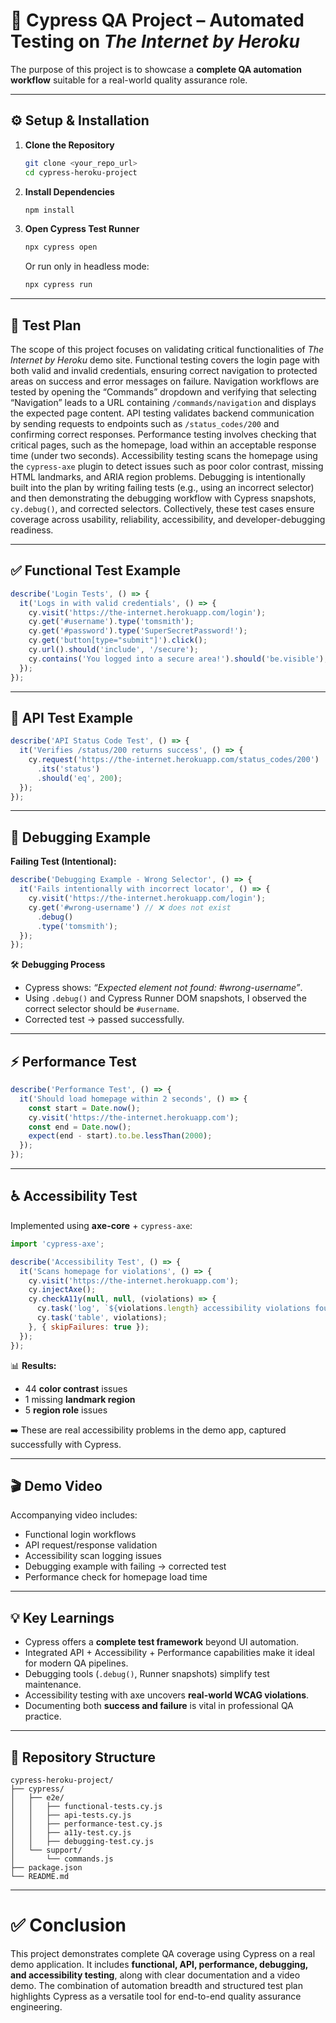 # 🧪 Cypress QA Project – Automated Testing on *The Internet by Heroku*

The purpose of this project is to showcase a **complete QA automation workflow** suitable for a real-world quality assurance role.

---

## ⚙️ Setup & Installation

1. **Clone the Repository**
   ```bash
   git clone <your_repo_url>
   cd cypress-heroku-project
   ```

2. **Install Dependencies**
   ```bash
   npm install
   ```

3. **Open Cypress Test Runner**
   ```bash
   npx cypress open
   ```
   Or run only in headless mode:
   ```bash
   npx cypress run
   ```

---

## 📝 Test Plan
The scope of this project focuses on validating critical functionalities of *The Internet by Heroku* demo site. Functional testing covers the login page with both valid and invalid credentials, ensuring correct navigation to protected areas on success and error messages on failure. Navigation workflows are tested by opening the “Commands” dropdown and verifying that selecting “Navigation” leads to a URL containing `/commands/navigation` and displays the expected page content. API testing validates backend communication by sending requests to endpoints such as `/status_codes/200` and confirming correct responses. Performance testing involves checking that critical pages, such as the homepage, load within an acceptable response time (under two seconds). Accessibility testing scans the homepage using the `cypress-axe` plugin to detect issues such as poor color contrast, missing HTML landmarks, and ARIA region problems. Debugging is intentionally built into the plan by writing failing tests (e.g., using an incorrect selector) and then demonstrating the debugging workflow with Cypress snapshots, `cy.debug()`, and corrected selectors. Collectively, these test cases ensure coverage across usability, reliability, accessibility, and developer-debugging readiness.

---

## ✅ Functional Test Example
```javascript
describe('Login Tests', () => {
  it('Logs in with valid credentials', () => {
    cy.visit('https://the-internet.herokuapp.com/login');
    cy.get('#username').type('tomsmith');
    cy.get('#password').type('SuperSecretPassword!');
    cy.get('button[type="submit"]').click();
    cy.url().should('include', '/secure');
    cy.contains('You logged into a secure area!').should('be.visible');
  });
});
```

---

## 📡 API Test Example
```javascript
describe('API Status Code Test', () => {
  it('Verifies /status/200 returns success', () => {
    cy.request('https://the-internet.herokuapp.com/status_codes/200')
      .its('status')
      .should('eq', 200);
  });
});
```

---

## 🐞 Debugging Example

**Failing Test (Intentional):**
```javascript
describe('Debugging Example - Wrong Selector', () => {
  it('Fails intentionally with incorrect locator', () => {
    cy.visit('https://the-internet.herokuapp.com/login');
    cy.get('#wrong-username') // ❌ does not exist
      .debug()
      .type('tomsmith');
  });
});
```

🛠 **Debugging Process**  
- Cypress shows: *“Expected element not found: #wrong-username”*.  
- Using `.debug()` and Cypress Runner DOM snapshots, I observed the correct selector should be `#username`.  
- Corrected test → passed successfully.  

---

## ⚡ Performance Test
```javascript
describe('Performance Test', () => {
  it('Should load homepage within 2 seconds', () => {
    const start = Date.now();
    cy.visit('https://the-internet.herokuapp.com');
    const end = Date.now();
    expect(end - start).to.be.lessThan(2000);
  });
});
```

---

## ♿ Accessibility Test
Implemented using **axe-core** + `cypress-axe`:  
```javascript
import 'cypress-axe';

describe('Accessibility Test', () => {
  it('Scans homepage for violations', () => {
    cy.visit('https://the-internet.herokuapp.com');
    cy.injectAxe();
    cy.checkA11y(null, null, (violations) => {
      cy.task('log', `${violations.length} accessibility violations found`);
      cy.task('table', violations);
    }, { skipFailures: true });
  });
});
```

📊 **Results:**  
- 44 **color contrast** issues  
- 1 missing **landmark region**  
- 5 **region role** issues  

➡️ These are real accessibility problems in the demo app, captured successfully with Cypress.

---

## 🎬 Demo Video
Accompanying video includes:  
- Functional login workflows  
- API request/response validation  
- Accessibility scan logging issues  
- Debugging example with failing → corrected test  
- Performance check for homepage load time  

---

## 💡 Key Learnings
- Cypress offers a **complete test framework** beyond UI automation.  
- Integrated API + Accessibility + Performance capabilities make it ideal for modern QA pipelines.  
- Debugging tools (`.debug()`, Runner snapshots) simplify test maintenance.  
- Accessibility testing with axe uncovers **real-world WCAG violations**.  
- Documenting both **success and failure** is vital in professional QA practice.  

---

## 📂 Repository Structure
```
cypress-heroku-project/
├── cypress/
│   ├── e2e/
│   │   ├── functional-tests.cy.js
│   │   ├── api-tests.cy.js
│   │   ├── performance-test.cy.js
│   │   ├── a11y-test.cy.js
│   │   ├── debugging-test.cy.js
│   └── support/
│       └── commands.js
├── package.json
└── README.md
```

---

# ✅ Conclusion
This project demonstrates complete QA coverage using Cypress on a real demo application. It includes **functional, API, performance, debugging, and accessibility testing**, along with clear documentation and a video demo. The combination of automation breadth and structured test plan highlights Cypress as a versatile tool for end-to-end quality assurance engineering.
